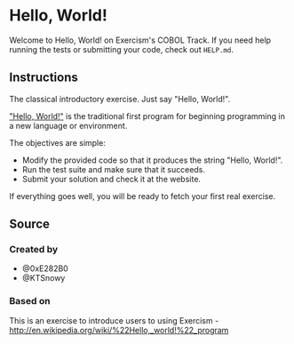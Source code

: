 # Hello, World!

Welcome to Hello, World! on Exercism's COBOL Track.
If you need help running the tests or submitting your code, check out `HELP.md`.

## Instructions

The classical introductory exercise. Just say "Hello, World!".

["Hello, World!"](http://en.wikipedia.org/wiki/%22Hello,_world!%22_program) is
the traditional first program for beginning programming in a new language
or environment.

The objectives are simple:

- Modify the provided code so that it produces the string "Hello, World!".
- Run the test suite and make sure that it succeeds.
- Submit your solution and check it at the website.

If everything goes well, you will be ready to fetch your first real exercise.

## Source

### Created by

- @0xE282B0
- @KTSnowy

### Based on

This is an exercise to introduce users to using Exercism - http://en.wikipedia.org/wiki/%22Hello,_world!%22_program